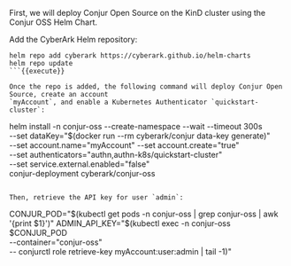 First, we will deploy Conjur Open Source on the KinD cluster using the Conjur
OSS Helm Chart.

Add the CyberArk Helm repository:

```
helm repo add cyberark https://cyberark.github.io/helm-charts
helm repo update
```{{execute}}

Once the repo is added, the following command will deploy Conjur Open Source, create an account
`myAccount`, and enable a Kubernetes Authenticator `quickstart-cluster`:

```
helm install -n conjur-oss --create-namespace --wait --timeout 300s \
  --set dataKey="$(docker run --rm cyberark/conjur data-key generate)" \
  --set account.name="myAccount" --set account.create="true" \
  --set authenticators="authn\,authn-k8s/quickstart-cluster" \
  --set service.external.enabled="false" \
  conjur-deployment cyberark/conjur-oss
```{{execute}}

Then, retrieve the API key for user `admin`:

```
CONJUR_POD="$(kubectl get pods -n conjur-oss | grep conjur-oss | awk '{print $1}')"
ADMIN_API_KEY="$(kubectl exec -n conjur-oss $CONJUR_POD \
  --container="conjur-oss" \
  -- conjurctl role retrieve-key myAccount:user:admin | tail -1)"
```{{execute}}

